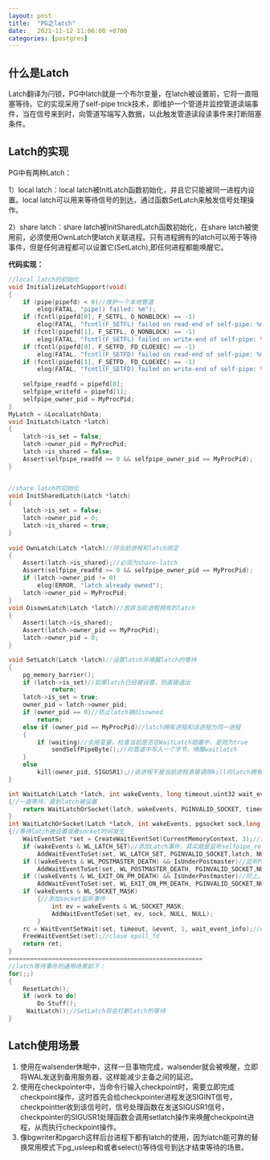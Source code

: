 ```yaml
---
layout: post
title:  "PG之latch"
date:   2021-11-12 11:06:00 +0700
categories: [postgres]
---
```


## 什么是Latch

Latch翻译为闩锁，PG中latch就是一个布尔变量，在latch被设置前，它将一直阻塞等待。它的实现采用了self-pipe trick技术，即维护一个管道并监控管道读端事件，当在信号来到时，向管道写端写入数据，以此触发管道读段读事件来打断阻塞条件。

## Latch的实现

PG中有两种Latch：

1）local latch：local latch被InitLatch函数初始化，并且它只能被同一进程内设置。local latch可以用来等待信号的到达，通过函数SetLatch来触发信号处理操作。

2）share latch：share latch被InitSharedLatch函数初始化，在share latch被使用前，必须使用OwnLatch使latch关联进程。只有进程拥有的latch可以用于等待事件，但是任何进程都可以设置它(SetLatch),即任何进程都能唤醒它。

**代码实现：**

```c
//local latch的初始化
void InitializeLatchSupport(void)
{
	if (pipe(pipefd) < 0)//维护一个本地管道
		elog(FATAL, "pipe() failed: %m");
	if (fcntl(pipefd[0], F_SETFL, O_NONBLOCK) == -1)
		elog(FATAL, "fcntl(F_SETFL) failed on read-end of self-pipe: %m");
	if (fcntl(pipefd[1], F_SETFL, O_NONBLOCK) == -1)
		elog(FATAL, "fcntl(F_SETFL) failed on write-end of self-pipe: %m");
	if (fcntl(pipefd[0], F_SETFD, FD_CLOEXEC) == -1)
		elog(FATAL, "fcntl(F_SETFD) failed on read-end of self-pipe: %m");
	if (fcntl(pipefd[1], F_SETFD, FD_CLOEXEC) == -1)
		elog(FATAL, "fcntl(F_SETFD) failed on write-end of self-pipe: %m");
	
	selfpipe_readfd = pipefd[0];
	selfpipe_writefd = pipefd[1];
	selfpipe_owner_pid = MyProcPid;
}
MyLatch = &LocalLatchData;
void InitLatch(Latch *latch)
{
	latch->is_set = false;
	latch->owner_pid = MyProcPid;
	latch->is_shared = false;
	Assert(selfpipe_readfd >= 0 && selfpipe_owner_pid == MyProcPid);
}


//share latch的初始化
void InitSharedLatch(Latch *latch)
{
	latch->is_set = false;
	latch->owner_pid = 0;
	latch->is_shared = true;
}
		
void OwnLatch(Latch *latch)//将当前进程和latch绑定
{
	Assert(latch->is_shared);//必须为share-latch
	Assert(selfpipe_readfd >= 0 && selfpipe_owner_pid == MyProcPid);
	if (latch->owner_pid != 0)
		elog(ERROR, "latch already owned");
	latch->owner_pid = MyProcPid;
}
void DisownLatch(Latch *latch)//放弃当前进程拥有的latch
{
	Assert(latch->is_shared);
	Assert(latch->owner_pid == MyProcPid);	
	latch->owner_pid = 0;
}

void SetLatch(Latch *latch)//设置latch并唤醒latch的等待
{
	pg_memory_barrier();
	if (latch->is_set)//如果latch已经被设置，则直接退出
			return;
	latch->is_set = true;
	owner_pid = latch->owner_pid;
	if (owner_pid == 0)//防止latch被disowned
		return;
	else if (owner_pid == MyProcPid)//latch拥有进程和该进程为同一进程
	{
		if (waiting)//全局变量，检查当前是否在WaitLatch阻塞中，是则为true
			sendSelfPipeByte();//向管道中写入一个字节，唤醒waitlatch
	}
	else
		kill(owner_pid, SIGUSR1);//该进程不是当前进程直接调用kill向latch拥有进程发送SIGUSR1信号
}

int WaitLatch(Latch *latch, int wakeEvents, long timeout,uint32 wait_event_info)
{//一直等待，直到latch被设置
	return WaitLatchOrSocket(latch, wakeEvents, PGINVALID_SOCKET, timeout, ait_event_info);
}
int WaitLatchOrSocket(Latch *latch, int wakeEvents, pgsocket sock,long timeout, uint32 wait_event_info)
{//等待latch被设置或者socket时间发生
	WaitEventSet *set = CreateWaitEventSet(CurrentMemoryContext, 3);//创建epoll实例
	if (wakeEvents & WL_LATCH_SET)//添加Latch事件，其实就是监听selfpipe_readfd描述符
		AddWaitEventToSet(set, WL_LATCH_SET, PGINVALID_SOCKET,latch, NULL);
	if ((wakeEvents & WL_POSTMASTER_DEATH) && IsUnderPostmaster)//监听PM死亡事件，监听postmaster_alive_fds读端
		AddWaitEventToSet(set, WL_POSTMASTER_DEATH, PGINVALID_SOCKET,NULL, NULL);
	if ((wakeEvents & WL_EXIT_ON_PM_DEATH) && IsUnderPostmaster)//同上，只是需要做立即退出处理
		AddWaitEventToSet(set, WL_EXIT_ON_PM_DEATH, PGINVALID_SOCKET,NULL, NULL);
	if (wakeEvents & WL_SOCKET_MASK)
		{//添加socket监听事件
			int ev = wakeEvents & WL_SOCKET_MASK;
			AddWaitEventToSet(set, ev, sock, NULL, NULL);
		}
	rc = WaitEventSetWait(set, timeout, &event, 1, wait_event_info);//epoll_wait,没有事件发生将会在这里阻塞
	FreeWaitEventSet(set);//close epoll_fd
	return ret;
}
======================================================
//latch等待事件的通用场景如下：
for(;;)
{
	ResetLatch();
	if (work to do)
		Do Stuff();
	 WaitLatch();//SetLatch将会打断latch的等待
}
```

## Latch使用场景

1. 使用在walsender休眠中，这样一旦事物完成，walsender就会被唤醒，立即将WAL发送到备用服务器，这样能减少主备之间的延迟。
2. 使用在checkpointer中，当命令行输入checkpoint时，需要立即完成checkpoint操作，这时首先会给checkpointer进程发送SIGINT信号，checkpointter收到该信号时，信号处理函数在发送SIGUSR1信号，checkpointer的SIGUSR1处理函数会调用setlatch操作来唤醒checkpoint进程，从而执行checkpoint操作。
3. 像bgwriter和pgarch这样后台进程下都有latch的使用，因为latch能可靠的替换常用模式下pg_usleep和或者select()等待信号到达才结束等待的场景。

